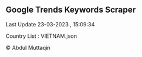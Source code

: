 

## Google Trends Keywords Scraper 
 
Last Update 23-03-2023 , 15:09:34

Country List :
VIETNAM.json



© Abdul Muttaqin 
